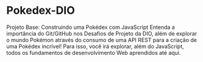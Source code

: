 # Pokedex-DIO
Projeto Base: Construindo uma Pokédex com JavaScript
Entenda a importância do Git/GitHub nos Desafios de Projeto da DIO, além de explorar o mundo Pokémon através do consumo de uma API REST para a criação de uma Pokédex incrível! Para isso, você irá explorar, além do JavaScript, todos os fundamentos de desenvolvimento Web aprendidos até aqui.
